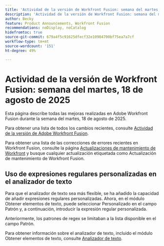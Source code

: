 ```yaml
---
title: 'Actividad de la versión de Workfront Fusion: semana del martes, 18 de agosto de 2025'
description: 'Actividad de la versión de Workfront Fusion: semana del martes, 18 de agosto de 2025'
author: Becky
feature: Product Announcements, Workfront Fusion
recommendations: noDisplay, noCatalog
hidefromtoc: true
source-git-commit: 679a4f5c91625dfecf32e10904700bf75ea7a7cf
workflow-type: tm+mt
source-wordcount: '151'
ht-degree: 49%

---
```


# Actividad de la versión de Workfront Fusion: semana del martes, 18 de agosto de 2025

Esta página describe todas las mejoras realizadas en Adobe Workfront Fusion durante la semana del martes, 18 de agosto de 2025.

Para obtener una lista de todos los cambios recientes, consulte [Actividad de la versión de Adobe Workfront Fusion](/help/workfront-fusion/fusion-product-releases/fusion-release-activity.md).

Para obtener una lista de las correcciones de errores recientes en Workfront Fusion, consulte la página [Actualizaciones de mantenimiento de Workfront](https://experienceleague.adobe.com/en/docs/workfront-known-issues/releases/current-updates) y busque cualquier actualización etiquetada como Actualización de mantenimiento de Workfront Fusion.

## Uso de expresiones regulares personalizadas en el analizador de texto

Para que el analizador de texto sea más flexible, se ha añadido la capacidad de añadir expresiones regulares personalizadas. Ahora, en el módulo Obtener elementos de texto, puede seleccionar Personalizado en el campo Patrón y, a continuación, introducir la expresión regular personalizada.

Anteriormente, los patrones de regex se limitaban a la lista disponible en el campo Patrón.

Para obtener información sobre el analizador de texto, incluido el módulo Obtener elementos de texto, consulte [Analizador de texto](/help/workfront-fusion/references/apps-and-modules/tools-and-transformers/text-parser.md).

